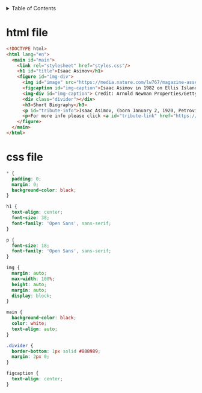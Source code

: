<!-- START doctoc generated TOC please keep comment here to allow auto update -->
<!-- DON'T EDIT THIS SECTION, INSTEAD RE-RUN doctoc TO UPDATE -->
<details>
<summary>Table of Contents</summary>

- [html file](#html-file)
- [css file](#css-file)

</details>
<!-- END doctoc generated TOC please keep comment here to allow auto update -->

# html file

```html
<!DOCTYPE html>
<html lang="en">
  <main id="main">
    <link rel="stylesheet" href="styles.css"/>
    <h1 id="title">Isaac Asimov</h1>
    <figure id="img-div">
      <img id="image" src="https://media.nature.com/lw767/magazine-assets/d41586-020-00176-4/d41586-020-00176-4_17582700.jpg" />
      <figcaption id="img-caption">Isaac Asimov in 1982 on Ellis Island, New York.</figcaption>  
      <img-div id="img-caption"> Credit: Arnold Newman Properties/Getty</img-div>
      <div class="divider"></div>
      <h3>Short Biography</h3>
      <p id="tribute-info">Isaac Asimov, (born January 2, 1920, Petrovichi, Russia—died April 6, 1992, New York, New York, U.S.), American author and biochemist, a highly successful and prolific writer of science fiction and of science books for the layperson. He wrote or edited about 500 volumes, of which the most famous are those in the Foundation and robot series.</p>
      <p>For more info please click <a id="tribute-link" href="https://www.nature.com/articles/d41586-020-00176-4" target="_blank" >here</></p>
    </figure>
  </main>
</html>
```

# css file

```css
* {
  padding: 0;
  margin: 0;
  background-color: black;
}

h1 {
  text-align: center;
  font-size: 38;
  font-family: 'Open Sans', sans-serif;
}

p {
  font-size: 18;
  font-family: 'Open Sans', sans-serif;
}

img {
  margin: auto;
  max-width: 100%;
  height: auto;
  margin: auto;
  display: block;
}

main {
  background-color: black;
  color: white;
  text-align: auto;
}

.divider {
  border-bottom: 1px solid #888989;
  margin: 2px 0;
}

figcaption {
  text-align: center;
}
```
